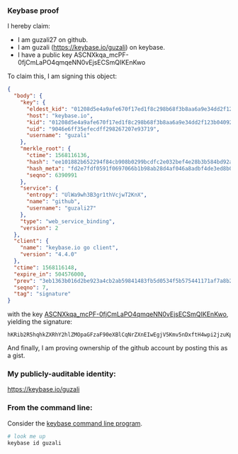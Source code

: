 ### Keybase proof

I hereby claim:

  * I am guzali27 on github.
  * I am guzali (https://keybase.io/guzali) on keybase.
  * I have a public key ASCNXkqa_mcPF-0fjCmLaPO4qmqeNN0vEjsECSmQIKEnKwo

To claim this, I am signing this object:

```json
{
  "body": {
    "key": {
      "eldest_kid": "01208d5e4a9afe670f17ed1f8c298b68f3b8aa6a9e34dd2f123b0409299020a1272b0a",
      "host": "keybase.io",
      "kid": "01208d5e4a9afe670f17ed1f8c298b68f3b8aa6a9e34dd2f123b0409299020a1272b0a",
      "uid": "9046e6ff35efecdff298267207e93719",
      "username": "guzali"
    },
    "merkle_root": {
      "ctime": 1568116136,
      "hash": "ee101882b652294f84cb908b0299bcdfc2e032bef4e28b3b584bd92a23bac1ce0be3312af1b8cf123b52e847b473ab03a9feb24c9ee6412ec8c9692532271c40",
      "hash_meta": "fd2e7fdf0591f0697066b1b98ab28d4af046a8adbf4de3ed8b0ddf2881ad889a",
      "seqno": 6390991
    },
    "service": {
      "entropy": "UlWa9wh3B3gr1thVcjwT2KnX",
      "name": "github",
      "username": "guzali27"
    },
    "type": "web_service_binding",
    "version": 2
  },
  "client": {
    "name": "keybase.io go client",
    "version": "4.4.0"
  },
  "ctime": 1568116148,
  "expire_in": 504576000,
  "prev": "3eb1363b016d2be923a4cb2ab59841483fb5d0534f5b575441171af7a8b245c0",
  "seqno": 7,
  "tag": "signature"
}
```

with the key [ASCNXkqa_mcPF-0fjCmLaPO4qmqeNN0vEjsECSmQIKEnKwo](https://keybase.io/guzali), yielding the signature:

```
hKRib2R5hqhkZXRhY2hlZMOpaGFzaF90eXBlCqNrZXnEIwEgjV5Kmv5nDxftH4wpi2jzuKpqnjTdLxI7BAkpkCChJysKp3BheWxvYWTESpcCB8QgPrE2OwFtK+kjpMsqtZhBSD+10FNPW1dUQRca96iyRcDEIDDhsuu/WvnfpedJ8auCvoqWvXhrpPmr8DhROG73kSaBAgHCo3NpZ8RAOh/Hu/HGtqFxECZlG7j+AnRbX3vJ3ihoIJpVXD+z37kCu7PxV9ezY5RH1RohWOWf/gYkGzc87+m/Uz/rtkEJCahzaWdfdHlwZSCkaGFzaIKkdHlwZQildmFsdWXEIHc4xq3rkZMmsQWVDNykmeF8gVLHtBpdXWkwy3VrtK3po3RhZ80CAqd2ZXJzaW9uAQ==

```

And finally, I am proving ownership of the github account by posting this as a gist.

### My publicly-auditable identity:

https://keybase.io/guzali

### From the command line:

Consider the [keybase command line program](https://keybase.io/download).

```bash
# look me up
keybase id guzali
```
